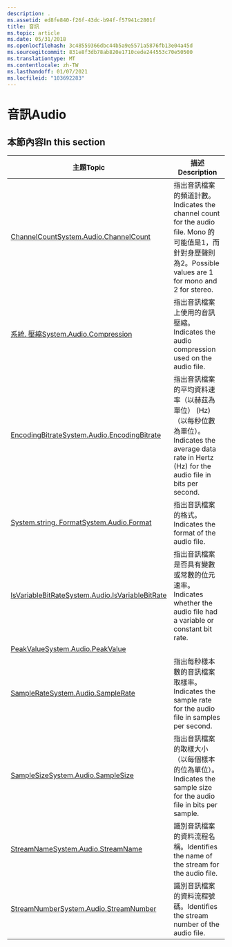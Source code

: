 ```yaml
---
description: .
ms.assetid: ed8fe840-f26f-43dc-b94f-f57941c2801f
title: 音訊
ms.topic: article
ms.date: 05/31/2018
ms.openlocfilehash: 3c48559366dbc44b5a9e5571a5876fb13e04a45d
ms.sourcegitcommit: 831e8f3db78ab820e1710cede244553c70e50500
ms.translationtype: MT
ms.contentlocale: zh-TW
ms.lasthandoff: 01/07/2021
ms.locfileid: "103692283"
---
```

# <a name="audio"></a><span data-ttu-id="234da-103">音訊</span><span class="sxs-lookup"><span data-stu-id="234da-103">Audio</span></span>

## <a name="in-this-section"></a><span data-ttu-id="234da-104">本節內容</span><span class="sxs-lookup"><span data-stu-id="234da-104">In this section</span></span>



| <span data-ttu-id="234da-105">主題</span><span class="sxs-lookup"><span data-stu-id="234da-105">Topic</span></span>                                                                                        | <span data-ttu-id="234da-106">描述</span><span class="sxs-lookup"><span data-stu-id="234da-106">Description</span></span>                                                                                                 |
|----------------------------------------------------------------------------------------------|-------------------------------------------------------------------------------------------------------------|
| [<span data-ttu-id="234da-107">ChannelCount</span><span class="sxs-lookup"><span data-stu-id="234da-107">System.Audio.ChannelCount</span></span>](./props-system-audio-channelcount.md)<br/>           | <span data-ttu-id="234da-108">指出音訊檔案的頻道計數。</span><span class="sxs-lookup"><span data-stu-id="234da-108">Indicates the channel count for the audio file.</span></span> <span data-ttu-id="234da-109">Mono 的可能值是1，而針對身歷聲則為2。</span><span class="sxs-lookup"><span data-stu-id="234da-109">Possible values are 1 for mono and 2 for stereo.</span></span><br/> |
| [<span data-ttu-id="234da-110">系統. 壓縮</span><span class="sxs-lookup"><span data-stu-id="234da-110">System.Audio.Compression</span></span>](./props-system-audio-compression.md)<br/>             | <span data-ttu-id="234da-111">指出音訊檔案上使用的音訊壓縮。</span><span class="sxs-lookup"><span data-stu-id="234da-111">Indicates the audio compression used on the audio file.</span></span><br/>                                          |
| [<span data-ttu-id="234da-112">EncodingBitrate</span><span class="sxs-lookup"><span data-stu-id="234da-112">System.Audio.EncodingBitrate</span></span>](./props-system-audio-encodingbitrate.md)<br/>     | <span data-ttu-id="234da-113">指出音訊檔案的平均資料速率（以赫茲為單位） (Hz) （以每秒位數為單位）。</span><span class="sxs-lookup"><span data-stu-id="234da-113">Indicates the average data rate in Hertz (Hz) for the audio file in bits per second.</span></span><br/>             |
| [<span data-ttu-id="234da-114">System.string. Format</span><span class="sxs-lookup"><span data-stu-id="234da-114">System.Audio.Format</span></span>](./props-system-audio-format.md)<br/>                       | <span data-ttu-id="234da-115">指出音訊檔案的格式。</span><span class="sxs-lookup"><span data-stu-id="234da-115">Indicates the format of the audio file.</span></span><br/>                                                          |
| [<span data-ttu-id="234da-116">IsVariableBitRate</span><span class="sxs-lookup"><span data-stu-id="234da-116">System.Audio.IsVariableBitRate</span></span>](./props-system-audio-isvariablebitrate.md)<br/> | <span data-ttu-id="234da-117">指出音訊檔案是否具有變數或常數的位元速率。</span><span class="sxs-lookup"><span data-stu-id="234da-117">Indicates whether the audio file had a variable or constant bit rate.</span></span><br/>                            |
| [<span data-ttu-id="234da-118">PeakValue</span><span class="sxs-lookup"><span data-stu-id="234da-118">System.Audio.PeakValue</span></span>](./props-system-audio-peakvalue.md)<br/>                 |                                                                                                             |
| [<span data-ttu-id="234da-119">SampleRate</span><span class="sxs-lookup"><span data-stu-id="234da-119">System.Audio.SampleRate</span></span>](./props-system-audio-samplerate.md)<br/>               | <span data-ttu-id="234da-120">指出每秒樣本數的音訊檔案取樣率。</span><span class="sxs-lookup"><span data-stu-id="234da-120">Indicates the sample rate for the audio file in samples per second.</span></span><br/>                              |
| [<span data-ttu-id="234da-121">SampleSize</span><span class="sxs-lookup"><span data-stu-id="234da-121">System.Audio.SampleSize</span></span>](./props-system-audio-samplesize.md)<br/>               | <span data-ttu-id="234da-122">指出音訊檔案的取樣大小（以每個樣本的位為單位）。</span><span class="sxs-lookup"><span data-stu-id="234da-122">Indicates the sample size for the audio file in bits per sample.</span></span><br/>                                 |
| [<span data-ttu-id="234da-123">StreamName</span><span class="sxs-lookup"><span data-stu-id="234da-123">System.Audio.StreamName</span></span>](./props-system-audio-streamname.md)<br/>               | <span data-ttu-id="234da-124">識別音訊檔案的資料流程名稱。</span><span class="sxs-lookup"><span data-stu-id="234da-124">Identifies the name of the stream for the audio file.</span></span><br/>                                            |
| [<span data-ttu-id="234da-125">StreamNumber</span><span class="sxs-lookup"><span data-stu-id="234da-125">System.Audio.StreamNumber</span></span>](./props-system-audio-streamnumber.md)<br/>           | <span data-ttu-id="234da-126">識別音訊檔案的資料流程號碼。</span><span class="sxs-lookup"><span data-stu-id="234da-126">Identifies the stream number of the audio file.</span></span><br/>                                                  |



 

 

 
